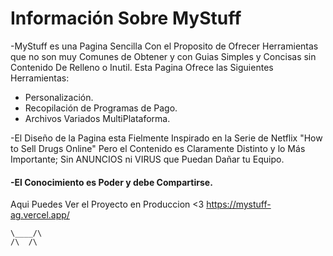 # Información Sobre MyStuff

-MyStuff es una Pagina Sencilla Con el Proposito de Ofrecer Herramientas que no son muy Comunes de Obtener y con Guias Simples y Concisas sin Contenido De Relleno o Inutil.
Esta Pagina Ofrece las Siguientes Herramientas:

* Personalización.
* Recopilación de Programas de Pago.
* Archivos Variados MultiPlataforma.

-El Diseño de la Pagina esta Fielmente Inspirado en la Serie de Netflix "How to Sell Drugs Online" Pero el Contenido es Claramente Distinto y lo Más Importante; Sin ANUNCIOS ni VIRUS que Puedan Dañar tu Equipo.

#### -El Conocimiento es Poder y debe Compartirse.
Aqui Puedes Ver el Proyecto en Produccion <3
https://mystuff-ag.vercel.app/
~~~
\____/\
/\  /\
~~~

